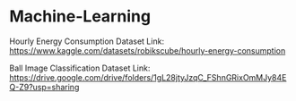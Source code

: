 # Machine-Learning


Hourly Energy Consumption Dataset Link: https://www.kaggle.com/datasets/robikscube/hourly-energy-consumption

Ball Image Classification Dataset Link: https://drive.google.com/drive/folders/1gL28jtyJzqC_FShnGRixOmMJy84EQ-Z9?usp=sharing

